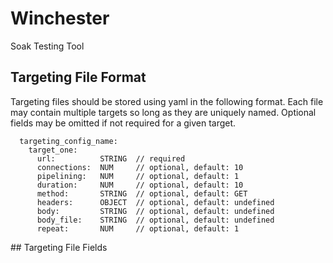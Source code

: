# Winchester
Soak Testing Tool

## Targeting File Format

Targeting files should be stored using yaml in the following format. Each file may contain multiple targets so long as they are uniquely named. Optional fields may be omitted if not required for a given target.

```
  targeting_config_name:
    target_one:
      url:          STRING  // required
      connections:  NUM     // optional, default: 10
      pipelining:   NUM     // optional, default: 1
      duration:     NUM     // optional, default: 10
      method:       STRING  // optional, default: GET
      headers:      OBJECT  // optional, default: undefined
      body:         STRING  // optional, default: undefined
      body_file:    STRING  // optional, default: undefined
      repeat:       NUM     // optional, default: 1
```

## Targeting File Fields
